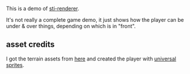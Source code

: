 This is a demo of [sti-renderer](https://github.com/notnullgames/sti-renderer).

It's not really a complete game demo, it just shows how the player can be under & over things, depending on which is in "front".

## asset credits

I got the terrain assets from [here](https://opengameart.org/content/lpc-tile-atlas) and created the player with [universal sprites](https://notnullgames.github.io/universal-sprites/).
